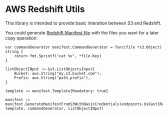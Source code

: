 # AWS Redshift Utils

This library is intended to provide basic interation between S3 and Redshift.

You could generate [Redshift Manifest file](https://docs.aws.amazon.com/redshift/latest/dg/load-from-host-steps-create-manifest.html) with the files you want for a later copy operation:

	var commandGenerator manifest.CommandGenerator = func(file *s3.Object) string {
		return fmt.Sprintf("cat %v", *file.Key)
	}

	listObjectINput := &s3.ListObjectsInput{
		Bucket: aws.String("my.s3.bucket.com"),
		Prefix: aws.String("path_prefix"),
	}

	template := manifest.Template{Mandatory: true}

	manifest := manifest.GenerateManifestFromS3WithBasicCredentials(endpoints.UsEast1RegionID, template, commandGenerator, listObjectINput)